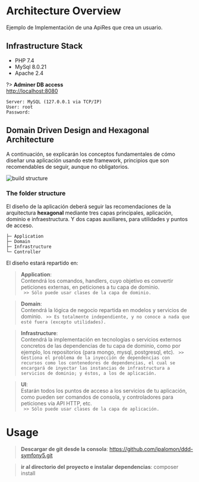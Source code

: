 # Architecture Overview

Ejemplo de Implementación de una ApiRes que crea un usuario.

## Infrastructure Stack

- PHP 7.4
- MySql 8.0.21
- Apache 2.4

?> **Adminer DB access**  
<http://localhost:8080>
```
Server: MySQL (127.0.0.1 via TCP/IP)
User: root
Password:
```

## Domain Driven Design and Hexagonal Architecture
A continuación, se explicarán los conceptos fundamentales de cómo diseñar una aplicación usando este framework, principios que son recomendables de seguir, aunque no obligatorios.

![build structure](assets/img/clean-architecture.png)

### The folder structure
El diseño de la aplicación deberá seguir las recomendaciones de la arquitectura **hexagonal** mediante tres capas principales, aplicación, dominio e infraestructura. Y dos capas auxiliares, para utilidades y puntos de acceso.

```
├─ Application
├─ Domain
├─ Infrastructure
└─ Controller
```

El diseño estará repartido en:

> **Application**:   
Contendrá los comandos, handlers, cuyo objetivo es convertir peticiones externas, en peticiones a tu capa de dominio.  
``` >> Sólo puede usar clases de la capa de dominio.```

> **Domain**:   
Contendrá la lógica de negocio repartida en modelos y servicios de dominio.
``` >> Es totalmente independiente, y no conoce a nada que esté fuera (excepto utilidades).```

> **Infrastructure**:   
Contendrá la implementación en tecnologías o servicios externos concretos de las dependencias de tu capa de dominio, como por ejemplo, los repositorios (para mongo, mysql, postgresql, etc).
``` >> Gestiona el problema de la inyección de dependencias con recursos como los contenedores de dependencias, el cual se encargará de inyectar las instancias de infrastructura a servicios de dominio; y éstos, a los de aplicación.```

> **UI**:   
Estarán todos los puntos de acceso a los servicios de tu aplicación, como pueden ser comandos de consola, y controladores para peticiones vía API HTTP, etc.  
``` >> Sólo puede usar clases de la capa de aplicación.```

# Usage

> **Descargar de git desde la consola**:
https://github.com/ipalomon/ddd-symfony5.git

> **ir al directorio del proyecto e instalar dependencias**:
composer install